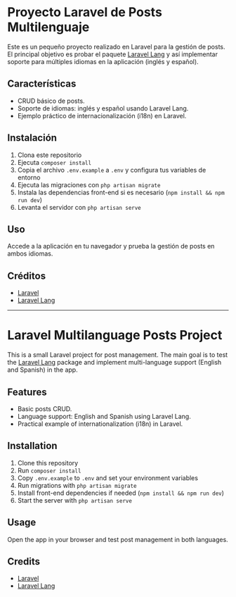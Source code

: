 # Proyecto Laravel de Posts Multilenguaje

Este es un pequeño proyecto realizado en Laravel para la gestión de posts. El principal objetivo es probar el paquete [Laravel Lang](https://laravel-lang.com/) y así implementar soporte para múltiples idiomas en la aplicación (inglés y español).

## Características

- CRUD básico de posts.
- Soporte de idiomas: inglés y español usando Laravel Lang.
- Ejemplo práctico de internacionalización (i18n) en Laravel.

## Instalación

1. Clona este repositorio
2. Ejecuta `composer install`
3. Copia el archivo `.env.example` a `.env` y configura tus variables de entorno
4. Ejecuta las migraciones con `php artisan migrate`
5. Instala las dependencias front-end si es necesario (`npm install && npm run dev`)
6. Levanta el servidor con `php artisan serve`

## Uso

Accede a la aplicación en tu navegador y prueba la gestión de posts en ambos idiomas.

## Créditos

- [Laravel](https://laravel.com/)
- [Laravel Lang](https://laravel-lang.com/)

---

# Laravel Multilanguage Posts Project

This is a small Laravel project for post management. The main goal is to test the [Laravel Lang](https://laravel-lang.com/) package and implement multi-language support (English and Spanish) in the app.

## Features

- Basic posts CRUD.
- Language support: English and Spanish using Laravel Lang.
- Practical example of internationalization (i18n) in Laravel.

## Installation

1. Clone this repository
2. Run `composer install`
3. Copy `.env.example` to `.env` and set your environment variables
4. Run migrations with `php artisan migrate`
5. Install front-end dependencies if needed (`npm install && npm run dev`)
6. Start the server with `php artisan serve`

## Usage

Open the app in your browser and test post management in both languages.

## Credits

- [Laravel](https://laravel.com/)
- [Laravel Lang](https://laravel-lang.com/)
